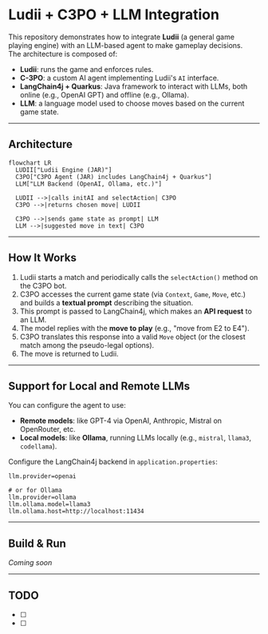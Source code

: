 # Ludii + C3PO + LLM Integration

This repository demonstrates how to integrate **Ludii** (a general game playing engine) with an LLM-based agent to make gameplay decisions.  
The architecture is composed of:

- **Ludii**: runs the game and enforces rules.
- **C-3PO**: a custom AI agent implementing Ludii's `AI` interface.
- **LangChain4j + Quarkus**: Java framework to interact with LLMs, both online (e.g., OpenAI GPT) and offline (e.g., Ollama).
- **LLM**: a language model used to choose moves based on the current game state.

---

## Architecture

```mermaid
flowchart LR
  LUDII["Ludii Engine (JAR)"]
  C3PO["C3PO Agent (JAR) includes LangChain4j + Quarkus"]
  LLM["LLM Backend (OpenAI, Ollama, etc.)"]

  LUDII -->|calls initAI and selectAction| C3PO
  C3PO -->|returns chosen move| LUDII

  C3PO -->|sends game state as prompt| LLM
  LLM -->|suggested move in text| C3PO
````

---

## How It Works

1. Ludii starts a match and periodically calls the `selectAction()` method on the C3PO bot.
2. C3PO accesses the current game state (via `Context`, `Game`, `Move`, etc.) and builds a **textual prompt** describing the situation.
3. This prompt is passed to LangChain4j, which makes an **API request** to an LLM.
4. The model replies with the **move to play** (e.g., "move from E2 to E4").
5. C3PO translates this response into a valid `Move` object (or the closest match among the pseudo-legal options).
6. The move is returned to Ludii.

---

## Support for Local and Remote LLMs

You can configure the agent to use:

* **Remote models**: like GPT-4 via OpenAI, Anthropic, Mistral on OpenRouter, etc.
* **Local models**: like **Ollama**, running LLMs locally (e.g., `mistral`, `llama3`, `codellama`).

Configure the LangChain4j backend in `application.properties`:

```properties
llm.provider=openai

# or for Ollama
llm.provider=ollama
llm.ollama.model=llama3
llm.ollama.host=http://localhost:11434
```

---

## Build & Run

*Coming soon*

---

## TODO

* [ ] 
* [ ] 

```
